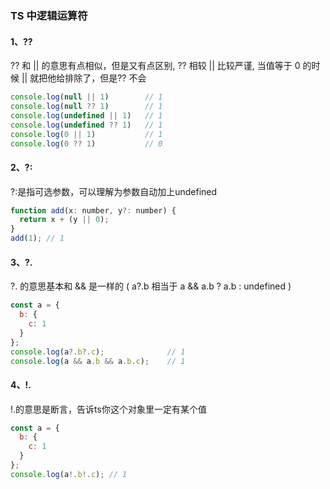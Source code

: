 ### TS 中逻辑运算符

#### 1、??

?? 和 || 的意思有点相似，但是又有点区别, ?? 相较 || 比较严谨, 当值等于 0 的时候 || 就把他给排除了，但是?? 不会

```js
console.log(null || 1)        // 1
console.log(null ?? 1)        // 1
console.log(undefined || 1)   // 1
console.log(undefined ?? 1)   // 1
console.log(0 || 1)           // 1
console.log(0 ?? 1)           // 0
```

#### 2、?:

?:是指可选参数，可以理解为参数自动加上undefined

```js
function add(x: number, y?: number) {
  return x + (y || 0);
}
add(1); // 1
```

#### 3、?.

?. 的意思基本和 && 是一样的 ( a?.b 相当于 a && a.b ? a.b : undefined )

```js
const a = {
  b: { 
    c: 1
  }
};
console.log(a?.b?.c);              // 1
console.log(a && a.b && a.b.c);    // 1
```

#### 4、!.

!.的意思是断言，告诉ts你这个对象里一定有某个值

```js
const a = {
  b: { 
    c: 1
  }
};
console.log(a!.b!.c); // 1
```
